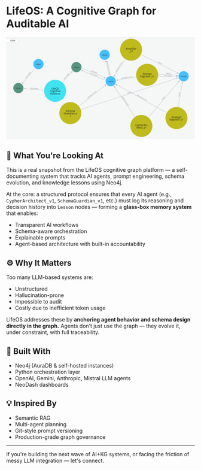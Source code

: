 # LifeOS: A Cognitive Graph for Auditable AI

![LifeOS Graph Overview](./lifeos-agent-session-graph.png)

## 🧠 What You're Looking At

This is a real snapshot from the LifeOS cognitive graph platform — a self-documenting system that tracks AI agents, prompt engineering, schema evolution, and knowledge lessons using Neo4j.

At the core: a structured protocol ensures that every AI agent (e.g., `CypherArchitect_v1`, `SchemaGuardian_v1`, etc.) must log its reasoning and decision history into `Lesson` nodes — forming a **glass-box memory system** that enables:

- Transparent AI workflows
- Schema-aware orchestration
- Explainable prompts
- Agent-based architecture with built-in accountability

## ⚙️ Why It Matters

Too many LLM-based systems are:

- Unstructured
- Hallucination-prone
- Impossible to audit
- Costly due to inefficient token usage

LifeOS addresses these by **anchoring agent behavior and schema design directly in the graph.** Agents don’t just use the graph — they evolve it, under constraint, with full traceability.

## 🚀 Built With

- Neo4j (AuraDB & self-hosted instances)
- Python orchestration layer
- OpenAI, Gemini, Anthropic, Mistral LLM agents
- NeoDash dashboards

## 💡 Inspired By

- Semantic RAG
- Multi-agent planning
- Git-style prompt versioning
- Production-grade graph governance

---

If you're building the next wave of AI+KG systems, or facing the friction of messy LLM integration — let's connect.
